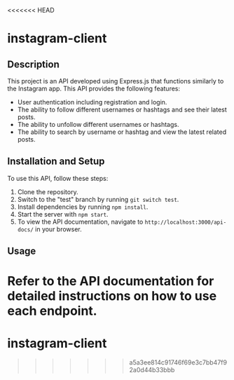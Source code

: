 <<<<<<< HEAD
# instagram-client

## Description
This project is an API developed using Express.js that functions similarly to the Instagram app. This API provides the following features:

- User authentication including registration and login.
- The ability to follow different usernames or hashtags and see their latest posts.
- The ability to unfollow different usernames or hashtags.
- The ability to search by username or hashtag and view the latest related posts.

## Installation and Setup
To use this API, follow these steps:
1. Clone the repository.
2. Switch to the "test" branch by running `git switch test`.
3. Install dependencies by running `npm install`.
4. Start the server with `npm start`.
5. To view the API documentation, navigate to `http://localhost:3000/api-docs/` in your browser.
## Usage
Refer to the API documentation for detailed instructions on how to use each endpoint.
=======
# instagram-client
>>>>>>> a5a3ee814c91746f69e3c7bb47f92a0d44b33bbb
